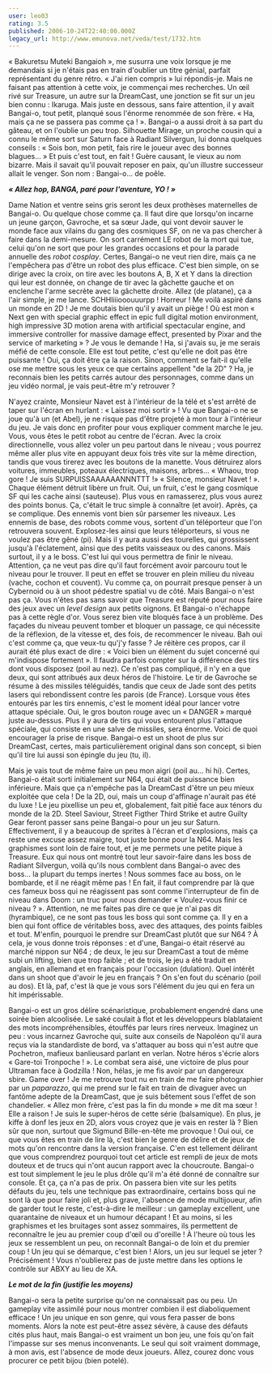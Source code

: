 ```yaml
---
user: leo03
rating: 3.5
published: 2006-10-24T22:40:00.000Z
legacy_url: http://www.emunova.net/veda/test/1732.htm
---
```

« Bakuretsu Muteki Bangaioh », me susurra une voix lorsque je me demandais si je n'étais pas en train d'oublier un titre génial, parfait représentant du genre rétro. « J'ai rien compris » lui répondis-je. Mais ne faisant pas attention à cette voix, je commençai mes recherches. Un œil rivé sur Treasure, un autre sur la DreamCast, une jonction se fit sur un jeu bien connu : Ikaruga. Mais juste en dessous, sans faire attention, il y avait Bangai-o, tout petit, planqué sous l'énorme renommée de son frère. « Ha, mais ça ne se passera pas comme ça ! ». Bangai-o a aussi droit à sa part du gâteau, et on l'oublie un peu trop. Silhouette Mirage, un proche cousin qui a connu le même sort sur Saturn face à Radiant Silvergun, lui donna quelques conseils : « Sois bon, mon petit, fais rire le joueur avec des bonnes blagues... » Et puis c'est tout, en fait ! Guère causant, le vieux au nom bizarre. Mais il savait qu'il pouvait reposer en paix, qu'un illustre successeur allait le venger. Son nom : Bangai-o... de poêle.  

  

_**« Allez hop, BANGA, paré pour l'aventure, YO ! »**_  

  

Dame Nation et ventre seins gris seront les deux prothèses maternelles de Bangai-o. Ou quelque chose comme ça. Il faut dire que lorsqu'on incarne un jeune garçon, Gavroche, et sa sœur Jade, qui vont devoir sauver le monde face aux vilains du gang des cosmiques SF, on ne va pas chercher à faire dans la demi-mesure. On sort carrément LE robot de la mort qui tue, celui qu'on ne sort que pour les grandes occasions et pour la parade annuelle des _robot cosplay_. Certes, Bangai-o ne veut rien dire, mais ça ne l'empêchera pas d'être un robot des plus efficace. C'est bien simple, on se dirige avec la croix, on tire avec les boutons A, B, X et Y dans la direction qui leur est donnée, on change de tir avec la gâchette gauche et on enclenche l'arme secrète avec la gâchette droite. Allez (de platane), ça a l'air simple, je me lance. SCHHliiiooouuurpp ! Horreur ! Me voilà aspiré dans un monde en 2D ! Je me doutais bien qu'il y avait un piège ! Où est mon « Next gen with special graphic effect in epic full digital motion environment, high impressive 3D motion arena with artificial spectacular engine, and immersive controller for massive damage effect, presented by Pixar and the service of marketing » ? Je vous le demande ! Ha, si j'avais su, je me serais méfié de cette console. Elle est tout petite, c'est qu'elle ne doit pas être puissante ! Oui, ça doit être ça la raison. Sinon, comment se fait-il qu'elle ose me mettre sous les yeux ce que certains appellent "de la 2D" ? Ha, je reconnais bien les petits carrés autour des personnages, comme dans un jeu vidéo normal, je vais peut-être m'y retrouver ?  

  

N'ayez crainte, Monsieur Navet est à l'intérieur de la télé et s'est arrêté de taper sur l'écran en hurlant : « Laissez moi sortir » ! Vu que Bangai-o ne se joue qu'à un (et Abel), je ne risque pas d'être projeté à mon tour à l'intérieur du jeu. Je vais donc en profiter pour vous expliquer comment marche le jeu. Vous, vous êtes le petit robot au centre de l'écran. Avec la croix directionnelle, vous allez voler un peu partout dans le niveau ; vous pourrez même aller plus vite en appuyant deux fois très vite sur la même direction, tandis que vous tirerez avec les boutons de la manette. Vous détruirez alors voitures, immeubles, poteaux électriques, maisons, arbres... « Whaou, trop gore ! Je suis SURPUISSAAAAAANNNTTT !» « Silence, monsieur Navet ! ». Chaque élément détruit libère un fruit. Oui, un fruit, c'est le gang cosmique SF qui les cache ainsi (sauteuse). Plus vous en ramasserez, plus vous aurez des points bonus. Ça, c'était le truc simple à connaître (et avoir). Après, ça se complique. Des ennemis vont bien sûr parsemer les niveaux. Les ennemis de base, des robots comme vous, sortent d'un téléporteur que l'on retrouvera souvent. Explosez-les ainsi que leurs téléporteurs, si vous ne voulez pas être gêné (pi). Mais il y aura aussi des tourelles, qui grossissent jusqu'à l'éclatement, ainsi que des petits vaisseaux ou des canons. Mais surtout, il y a le boss. C'est lui qui vous permettra de finir le niveau. Attention, ça ne veut pas dire qu'il faut forcément avoir parcouru tout le niveau pour le trouver. Il peut en effet se trouver en plein milieu du niveau (vache, cochon et couvent). Vu comme ça, on pourrait presque penser à un Cybernoid ou à un shoot pédestre spatial vu de côté. Mais Bangai-o n'est pas ça. Vous n'êtes pas sans savoir que Treasure est réputé pour nous faire des jeux avec un _level design_ aux petits oignons. Et Bangai-o n'échappe pas à cette règle d'or. Vous serez bien vite bloqués face à un problème. Des façades du niveau peuvent tomber et bloquer un passage, ce qui nécessite de la réflexion, de la vitesse et, des fois, de recommencer le niveau. Bah oui c'est comme ça, que veux-tu qu'j'y fasse ? Je réitère ces propos, car il aurait été plus exact de dire : « Voici bien un élément du sujet concerné qui m'indispose fortement ». Il faudra parfois compter sur la différence des tirs dont vous disposez (poil au nez). Ce n'est pas compliqué, il n'y en a que deux, qui sont attribués aux deux héros de l'histoire. Le tir de Gavroche se résume à des missiles téléguidés, tandis que ceux de Jade sont des petits lasers qui rebondissent contre les parois (de France). Lorsque vous êtes entourés par les tirs ennemis, c'est le moment idéal pour lancer votre attaque spéciale. Oui, le gros bouton rouge avec un « DANGER » marqué juste au-dessus. Plus il y aura de tirs qui vous entourent plus l'attaque spéciale, qui consiste en une salve de missiles, sera énorme. Voici de quoi encourager la prise de risque. Bangai-o est un shoot de plus sur DreamCast, certes, mais particulièrement original dans son concept, si bien qu'il tire lui aussi son épingle du jeu (tu, il).  

  

Mais je vais tout de même faire un peu mon aigri (poil au... hi hi). Certes, Bangai-o était sorti initialement sur N64, qui était de puissance bien inférieure. Mais que ça n'empêche pas la DreamCast d'être un peu mieux exploitée que cela ! De la 2D, oui, mais un coup d'affinage n'aurait pas été du luxe ! Le jeu pixellise un peu et, globalement, fait pitié face aux ténors du monde de la 2D. Steel Saviour, Street Figther Third Strike et autre Guilty Gear feront passer sans peine Bangai-o pour un jeu sur Saturn. Effectivement, il y a beaucoup de sprites à l'écran et d'explosions, mais ça reste une excuse assez maigre, tout juste bonne pour la N64\. Mais les graphismes sont loin de faire tout, et je me permets une petite pique à Treasure. Eux qui nous ont montré tout leur savoir-faire dans les boss de Radiant Silvergun, voilà qu'ils nous comblent dans Bangai-o avec des boss... la plupart du temps inertes ! Nous sommes face au boss, on le bombarde, et il ne réagit même pas ! En fait, il faut comprendre par là que ces fameux boss qui ne réagissent pas sont comme l'interrupteur de fin de niveau dans Doom : un truc pour nous demander « Voulez-vous finir ce niveau ? ». Attention, ne me faites pas dire ce que je n'ai pas dit (hyrambique), ce ne sont pas tous les boss qui sont comme ça. Il y en a bien qui font office de véritables boss, avec des attaques, des points faibles et tout. M'enfin, pourquoi le prendre sur DreamCast plutôt que sur N64 ? À cela, je vous donne trois réponses : et d'une, Bangai-o était réservé au marché nippon sur N64 ; de deux, le jeu sur DreamCast a tout de même subi un lifting, bien que trop faible ; et de trois, le jeu a été traduit en anglais, en allemand et en français pour l'occasion (dulation). Quel intérêt dans un shoot que d'avoir le jeu en français ? On s'en fout du scénario (poil au dos). Et là, paf, c'est là que je vous sors l'élément du jeu qui en fera un hit impérissable.  

  

Bangai-o est un gros délire scénaristique, probablement engendré dans une soirée bien alcoolisée. Le saké coulait à flot et les développeurs blablataient des mots incompréhensibles, étouffés par leurs rires nerveux. Imaginez un peu : vous incarnez Gavroche qui, suite aux conseils de Napoléon qu'il aura reçus via la standardiste de bord, va s'attaquer au boss qui n'est autre que Pochetron, mafieux banlieusard parlant en verlan. Notre héros s'écrie alors « Gare-toi Tronpoche ! ». Le combat sera aisé, une victoire de plus pour Ultraman face à Godzilla ! Non, hélas, je me fis avoir par un dangereux sbire. Game over ! Je me retrouve tout nu en train de me faire photographier par un _paparazzo_, qui me prend sur le fait en train de divaguer avec un fantôme adepte de la DreamCast, que je suis bêtement sous l'effet de son chandelier. « Allez mon frère, c'est pas la fin du monde » me dit ma sœur ! Elle a raison ! Je suis le super-héros de cette série (balsamique). En plus, je kiffe à donf les jeux en 2D, alors vous croyez que je vais en rester là ? Bien sûr que non, surtout que Sigmund Bille-en-tête me provoque ! Oui oui, ce que vous êtes en train de lire là, c'est bien le genre de délire et de jeux de mots qu'on rencontre dans la version française. C'en est tellement délirant que vous comprendrez pourquoi tout cet article est rempli de jeux de mots douteux et de trucs qui n'ont aucun rapport avec la choucroute. Bangai-o est tout simplement le jeu le plus drôle qu'il m'a été donné de connaître sur console. Et ça, ça n'a pas de prix. On passera bien vite sur les petits défauts du jeu, tels une technique pas extraordinaire, certains boss qui ne sont là que pour faire joli et, plus grave, l'absence de mode multijoueur, afin de garder tout le reste, c'est-à-dire le meilleur : un gameplay excellent, une quarantaine de niveaux et un humour décapant ! Et au moins, si les graphismes et les bruitages sont assez sommaires, ils permettent de reconnaître le jeu au premier coup d'œil ou d'oreille ! À l'heure où tous les jeux se ressemblent un peu, on reconnaît Bangai-o de loin et du premier coup ! Un jeu qui se démarque, c'est bien ! Alors, un jeu sur lequel se jeter ? Précisément ! Vous n'oublierez pas de juste mettre dans les options le contrôle sur ABXY au lieu de XA.  

  

_**Le mot de la fin (justifie les moyens)**_  

  

Bangai-o sera la petite surprise qu'on ne connaissait pas ou peu. Un gameplay vite assimilé pour nous montrer combien il est diaboliquement efficace ! Un jeu unique en son genre, qui vous fera passer de bons moments. Alors la note est peut-être assez sévère, à cause des défauts cités plus haut, mais Bangai-o est vraiment un bon jeu, une fois qu'on fait l'impasse sur ses menus inconvenants. Le seul qui soit vraiment dommage, à mon avis, est l'absence de mode deux joueurs. Allez, courez donc vous procurer ce petit bijou (bien potelé).